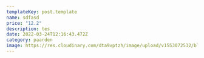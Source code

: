 ```yaml
---
templateKey: post.template
name: sdfasd
price: "12.2"
description: tes
date: 2022-03-24T12:16:43.472Z
category: paarden
image: https://res.cloudinary.com/dta9vptzh/image/upload/v1553072532/blog/bvkare1jkyfkjxy64ywj.jpg
---
```

